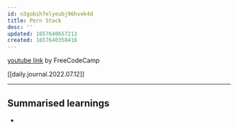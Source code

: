 ```yaml
---
id: n3gobih7elyeubj96hvek4d
title: Pern Stack
desc: ''
updated: 1657640657213
created: 1657640358416
---
```

[youtube link](https://youtu.be/ldYcgPKEZC8) by FreeCodeCamp

[[daily.journal.2022.07.12]]

---

## Summarised learnings

- 